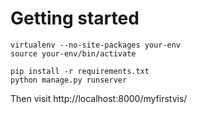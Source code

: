 # Getting started

``` shell
virtualenv --no-site-packages your-env
source your-env/bin/activate

pip install -r requirements.txt
python manage.py runserver
```

Then visit http://localhost:8000/myfirstvis/

